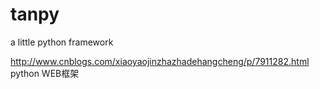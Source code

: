 # tanpy
a little python framework


http://www.cnblogs.com/xiaoyaojinzhazhadehangcheng/p/7911282.html   python WEB框架
